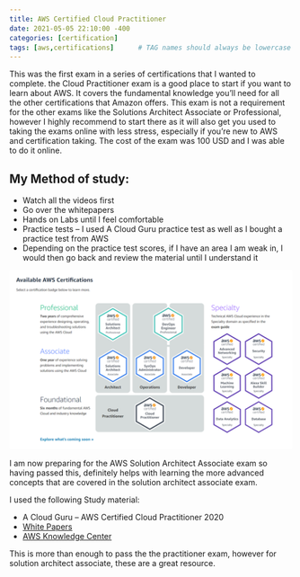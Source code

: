 ```yaml
---
title: AWS Certified Cloud Practitioner
date: 2021-05-05 22:10:00 -400
categories: [certification]
tags: [aws,certifications]      # TAG names should always be lowercase
---
```



This was the first exam in a series of certifications that I wanted to complete. the Cloud Practitioner exam is a good place to start if you want to learn about AWS. It covers the fundamental knowledge you’ll need for all the other certifications that Amazon offers. This exam is not a requirement for the other exams like the Solutions Architect Associate or Professional, however I highly recommend to start there as it will also get you used to taking the exams online with less stress, especially if you’re new to AWS and certification taking. The cost of the exam was 100 USD and I was able to do it online.


## My Method of study:

* Watch all the videos first
* Go over the whitepapers
* Hands on Labs until I feel comfortable
* Practice tests – I used A Cloud Guru practice test as well as I bought a practice test from AWS
* Depending on the practice test scores, if I have an area I am weak in, I would then go back and review the material until I understand it

<img src="/assets/img/certs.png">

I am now preparing for the AWS Solution Architect Associate exam so having passed this, definitely helps with learning the more advanced concepts that are covered in the solution architect associate exam.

I used the following Study material:

* A Cloud Guru – AWS Certified Cloud Practitioner 2020
* <a href="https://aws.amazon.com/certification/certification-prep/?nc2=sb_ce_ep">White Papers</a>
* <a href="https://aws.amazon.com/premiumsupport/knowledge-center/">AWS Knowledge Center</a>

This is more than enough to pass the the practitioner exam, however for solution architect associate, these are a great resource.